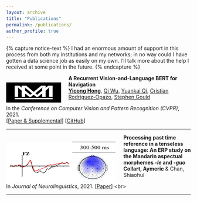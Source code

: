 ```yaml
---
layout: archive
title: "Publications"
permalink: /publications/
author_profile: true
---
```


{% capture notice-text %} I had an enormous amount of support in this process from both my institutions and my networks; in no way could I have gotten a data science job as easily on my own. I’ll talk more about the help I received at some point in the future. {% endcapture %}

<img align="left" width="150" height="55" src="./../images/site-logo.png" style="padding-right:20px; padding-top:20px"/>

**A Recurrent Vision-and-Language BERT for Navigation**<br>
[**Yicong Hong**](http://www.yiconghong.me/), [Qi Wu](http://www.qi-wu.me/), [Yuankai Qi](https://sites.google.com/site/yuankiqi/home), [Cristian Rodriguez-Opazo](https://crodriguezo.github.io/), [Stephen Gould](http://users.cecs.anu.edu.au/~sgould/)<br>

In the <em>Conference on Computer Vision and Pattern Recognition (CVPR)</em>, 2021.<br>
[[Paper & Supplemental](https://arxiv.org/abs/2011.13922)] [[GitHub](https://github.com/YicongHong/Recurrent-VLN-BERT)]<br>

---

<img align="left" width="300" height="110" src="./../images/CollartChan2021_Sum.png" style="padding-right:20px; padding-top:20px"/>

**Processing past time reference in a tenseless language: An ERP study on the Mandarin aspectual morphemes <i>-le</i> and <i>-guo</i>**<br>
**Collart, Aymeric** & Chan, Shiaohui<br>

In <em>Journal of Neurolinguistics</em>, 2021. [[Paper](https://doi.org/10.1016/j.jneuroling.2021.100998.)]  <br>

---